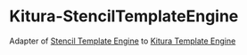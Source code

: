 # Kitura-StencilTemplateEngine
Adapter of [Stencil Template Engine](https://github.com/kylef/Stencil) to [Kitura Template Engine](https://github.com/IBM-Swift/Kitura-TemplateEngine.git)
